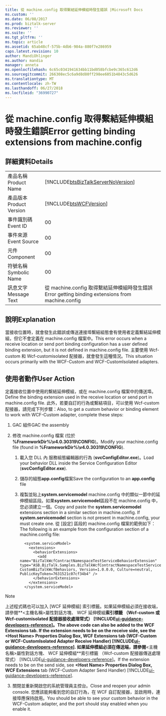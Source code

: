 ```yaml
---
title: 從 machine.config 取得繫結延伸模組時發生錯誤 |Microsoft Docs
ms.custom: ''
ms.date: 06/08/2017
ms.prod: biztalk-server
ms.reviewer: ''
ms.suite: ''
ms.tgt_pltfrm: ''
ms.topic: article
ms.assetid: 65ab48cf-575b-4db6-984a-880f7e286959
caps.latest.revision: 10
author: MandiOhlinger
ms.author: mandia
manager: anneta
ms.openlocfilehash: 6c65c0341941634bb11bd058bfcbe9c365c612d6
ms.sourcegitcommit: 266308ec5c6a9d8d80ff298ee6051b4843c5d626
ms.translationtype: MT
ms.contentlocale: zh-TW
ms.lasthandoff: 06/27/2018
ms.locfileid: "36990727"
---
```

# <a name="error-getting-binding-extensions-from-machineconfig"></a><span data-ttu-id="d493f-102">從 machine.config 取得繫結延伸模組時發生錯誤</span><span class="sxs-lookup"><span data-stu-id="d493f-102">Error getting binding extensions from machine.config</span></span>
## <a name="details"></a><span data-ttu-id="d493f-103">詳細資料</span><span class="sxs-lookup"><span data-stu-id="d493f-103">Details</span></span>  
  
|                 |                                                                                    |
|-----------------|------------------------------------------------------------------------------------|
|  <span data-ttu-id="d493f-104">產品名稱</span><span class="sxs-lookup"><span data-stu-id="d493f-104">Product Name</span></span>   | [!INCLUDE[btsBizTalkServerNoVersion](../includes/btsbiztalkservernoversion-md.md)] |
| <span data-ttu-id="d493f-105">產品版本</span><span class="sxs-lookup"><span data-stu-id="d493f-105">Product Version</span></span> |             [!INCLUDE[btsWCFVersion](../includes/btswcfversion-md.md)]             |
|    <span data-ttu-id="d493f-106">事件識別碼</span><span class="sxs-lookup"><span data-stu-id="d493f-106">Event ID</span></span>     |                                         <span data-ttu-id="d493f-107">0</span><span class="sxs-lookup"><span data-stu-id="d493f-107">0</span></span>                                          |
|  <span data-ttu-id="d493f-108">事件來源</span><span class="sxs-lookup"><span data-stu-id="d493f-108">Event Source</span></span>   |                                         <span data-ttu-id="d493f-109">0</span><span class="sxs-lookup"><span data-stu-id="d493f-109">0</span></span>                                          |
|    <span data-ttu-id="d493f-110">元件</span><span class="sxs-lookup"><span data-stu-id="d493f-110">Component</span></span>    |                                         <span data-ttu-id="d493f-111">0</span><span class="sxs-lookup"><span data-stu-id="d493f-111">0</span></span>                                          |
|  <span data-ttu-id="d493f-112">符號名稱</span><span class="sxs-lookup"><span data-stu-id="d493f-112">Symbolic Name</span></span>  |                                         <span data-ttu-id="d493f-113">0</span><span class="sxs-lookup"><span data-stu-id="d493f-113">0</span></span>                                          |
|  <span data-ttu-id="d493f-114">訊息文字</span><span class="sxs-lookup"><span data-stu-id="d493f-114">Message Text</span></span>   |                <span data-ttu-id="d493f-115">從 machine.config 取得繫結延伸模組時發生錯誤</span><span class="sxs-lookup"><span data-stu-id="d493f-115">Error getting binding extensions from machine.config</span></span>                |
  
## <a name="explanation"></a><span data-ttu-id="d493f-116">說明</span><span class="sxs-lookup"><span data-stu-id="d493f-116">Explanation</span></span>  
 <span data-ttu-id="d493f-117">當接收位置時，就會發生此錯誤或傳送連接埠繫結組態會有使用者定義繫結延伸模組，但它不會定義在 machine.config 檔案中。</span><span class="sxs-lookup"><span data-stu-id="d493f-117">This error occurs when a  receive location or send port binding configuration has a user defined binding extension, but it is not defined in machine.config file.</span></span> <span data-ttu-id="d493f-118">主要使用 Wcf-custom 和 Wcf-customisolated 配接器，就會發生這種情況。</span><span class="sxs-lookup"><span data-stu-id="d493f-118">This situation occurs primarily with the WCF-Custom and WCF-CustomIsolated adapters.</span></span>  
  
## <a name="user-action"></a><span data-ttu-id="d493f-119">使用者動作</span><span class="sxs-lookup"><span data-stu-id="d493f-119">User Action</span></span>  
 <span data-ttu-id="d493f-120">定義接收位置中使用的繫結延伸模組，或在 machine.config 檔案中的傳送埠。</span><span class="sxs-lookup"><span data-stu-id="d493f-120">Define the binding extension used in the receive location or send port in machine.config file.</span></span> <span data-ttu-id="d493f-121">此外，若要自訂的行為或繫結項目，可以使用 Wcf-custom 配接器，請完成下列步驟：</span><span class="sxs-lookup"><span data-stu-id="d493f-121">Also, to get a custom behavior or binding element to work with WCF-Custom adapter, complete these steps:</span></span>  
  
1.  <span data-ttu-id="d493f-122">GAC 組件</span><span class="sxs-lookup"><span data-stu-id="d493f-122">GAC the assembly</span></span>  
  
2.  <span data-ttu-id="d493f-123">修改 machine.config 檔案 (位於 **%FrameworkDir%\v4.0.30319\CONFIG**)。</span><span class="sxs-lookup"><span data-stu-id="d493f-123">Modify your machine.config file (found in **%FrameworkDir%\v4.0.30319\CONFIG**).</span></span>  
  
    1.  <span data-ttu-id="d493f-124">載入您 DLL 內 服務組態編輯器的行為 (**svcConfigEditor.exe**)。</span><span class="sxs-lookup"><span data-stu-id="d493f-124">Load your behavior DLL inside the Service Configuration Editor (**svcConfigEditor.exe**).</span></span>  
  
    2.  <span data-ttu-id="d493f-125">儲存的組態**app.config**檔案</span><span class="sxs-lookup"><span data-stu-id="d493f-125">Save the configuration to an **app.config** file</span></span>  
  
    3.  <span data-ttu-id="d493f-126">複製並貼上**system.servicemodel** machine.config 中的類似一節中的延伸模組區段。如果**system.servicemodel**區段不在 machine.config 中，您必須建立一個。</span><span class="sxs-lookup"><span data-stu-id="d493f-126">Copy and paste the **system.servicemodel** extensions section in a similar section in machine.config. If **system.servicemodel** section is not present in machine.config, your must create one.</span></span> <span data-ttu-id="d493f-127">從 [設定] 區段的 machine.config 檔案的範例如下：</span><span class="sxs-lookup"><span data-stu-id="d493f-127">The following is an example from the configuration section of a machine.config file:</span></span>  
  
        ```  
          <system.serviceModel>  
            <extensions>  
              <behaviorExtensions>  
                <add name="BizTalkWcfContractNamespaceTestServiceBehaviorExtension" type="ASB.BizTalk.Samples.BizTalkWcfContractNamespaceTestServiceBehaviorExtension, CustomBizTalkWcfBehaviors, Version=1.0.0.0, Culture=neutral, PublicKeyToken=7631521c07cf34b4" />  
              </behaviorExtensions>  
            </extensions>  
          </system.serviceModel>  
        ```  
  
> [!NOTE]
>  <span data-ttu-id="d493f-128">上述程式碼也可以加入 [WCF 延伸模組] 索引標籤。如果延伸模組必須在接收端，請參閱**\<主機名稱\>屬性對話方塊、 WCF 延伸模組**索引標籤 （Wcf-custom 或 Wcf-customisolated 配接器接收處理常式） [!INCLUDE[ui-guidance-developers-reference](../includes/ui-guidance-developers-reference.md)]。</span><span class="sxs-lookup"><span data-stu-id="d493f-128">The above code can also be added to the WCF Extensions tab. If the extension needs to be on the receive side, see the **\<Host Name\> Properties Dialog Box, WCF Extensions** tab (WCF-Custom or WCF-CustomIsolated Adapter Receive Handler) [!INCLUDE[ui-guidance-developers-reference](../includes/ui-guidance-developers-reference.md)].</span></span> <span data-ttu-id="d493f-129">如果延伸模組必須在傳送端，請參閱**\<主機名稱\>屬性對話方塊、 WCF 延伸模組**索引標籤 （Wcf-custom 配接器傳送處理常式） [!INCLUDE[ui-guidance-developers-reference](../includes/ui-guidance-developers-reference.md)]。</span><span class="sxs-lookup"><span data-stu-id="d493f-129">If the extension needs to be on the send side, see **\<Host Name\> Properties Dialog Box, WCF Extensions** tab (WCF-Custom Adapter Send Handler) [!INCLUDE[ui-guidance-developers-reference](../includes/ui-guidance-developers-reference.md)].</span></span>  
  
 3. <span data-ttu-id="d493f-130">關閉並重新開啟您的系統管理員主控台。</span><span class="sxs-lookup"><span data-stu-id="d493f-130">Close and reopen your admin console.</span></span> <span data-ttu-id="d493f-131">您應該能夠看到您的自訂行為，在 WCF 自訂配接器，並啟用時，連接埠應保持啟用。</span><span class="sxs-lookup"><span data-stu-id="d493f-131">You should be able to see your custom behavior in the WCF-Custom adapter, and the port should stay enabled when you enable it.</span></span>